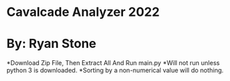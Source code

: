 # Cavalcade Analyzer 2022
# By: Ryan Stone

*Download Zip File, Then Extract All And Run main.py
*Will not run unless python 3 is downloaded.
*Sorting by a non-numerical value will do nothing.

